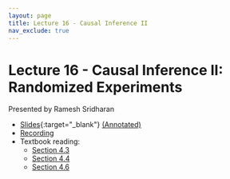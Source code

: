 ```yaml
---
layout: page
title: Lecture 16 - Causal Inference II
nav_exclude: true
---
```


# Lecture 16 - Causal Inference II: Randomized Experiments

Presented by Ramesh Sridharan

- [Slides](https://docs.google.com/presentation/d/1_gIwWjlPPtUP9fE8mUM_WhwEd5UIjADyWR630KGE-FI/edit?usp=sharing){:target="_blank"} [(Annotated)](https://drive.google.com/file/d/1COu4EnYXIQwAMLSEQ2mRCoVoxFviVAdP/view?usp=drive_link)
- [Recording](https://bcourses.berkeley.edu/courses/1538676/pages/lecture-16-causal-inference-ii)
- Textbook reading:
  - [Section 4.3](https://data102.org/ds-102-book/content/chapters/04/03_causality.html)
  - [Section 4.4](https://data102.org/ds-102-book/content/chapters/04/04_randomized_experiments.html)
  - [Section 4.6](https://data102.org/ds-102-book/content/chapters/04/06_instrumental_variables.html)

